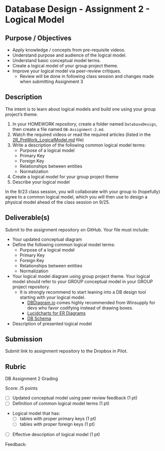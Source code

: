 # Database Design - Assignment 2 - Logical Model

## Purpose / Objectives

- Apply knowledge / concepts from pre-requisite videos.
- Understand purpose and audience of the logical model.
- Understand basic conceptual model terms.
- Create a logical model of your group project theme.
- Improve your logical model via peer-review critiques.
	- Review will be done in following class session and changes made when submitting Assignment 3

## Description

The intent is to learn about logical models and build one using your group project’s theme.

1. In your HOMEWORK repository, create a folder named `DatabaseDesign`, then create a file named `DB-Assignment-2.md`.
2. Watch the required videos or read the required articles (listed in the [2R_PreWork_LogicalModel.md](2R_PreWork_LogicalModel.md) file)
3. Write a description of the following common logical model terms:
	- Purpose of a logical model
	- Primary Key
	- Foreign Key
	- Relationships between entities
	- Normalization
4. Create a logical model for your group project theme
5. Describe your logical model

In the 9/23 class session, you will collaborate with your group to (hopefully) agree to a common logical model, which you will then use to design a physical model ahead of the class session on 9/25.

## Deliverable(s)

Submit to the assignment repository on GitHub.  Your file must include:

- Your updated conceptual diagram
- Define the following common logical model terms:
	- Purpose of a logical model
	- Primary Key
	- Foreign Key
	- Relationships between entities
	- Normalization
- Your logical model diagram using group project theme.  Your logical model should refer to your GROUP conceptual model in your GROUP project repository.
	- It is strongly recommend to start leaning into a DB design tool starting with your logical model.
		- [DBDiagram.io](https://dbdiagram.io/d) comes highly recommended from Winsupply for devs who favor codifying instead of drawing boxes.
		- [Lucidcharts for ER Diagrams](https://www.lucidchart.com/pages/landing/er-diagram-software)
		- [DB Schema](https://dbschema.com/)
- Description of presented logical model

## Submission

Submit link to assignment repository to the Dropbox in Pilot. 

## Rubric

DB Assignment 2 Grading

Score: /5 points

- [ ] Updated conceptual model using peer review feedback (1 pt) 
- [ ] Definition of common logical model terms (1 pt) 
- Logical model that has:
	- [ ] tables with proper primary keys (1 pt) 
	- [ ] tables with proper foreign keys (1 pt) 
- [ ] Effective description of logical model (1 pt) 

Feedback: 
